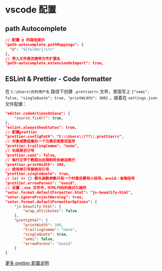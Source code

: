 # vscode 配置

## path Autocomplete

```json
// 配置 @ 的路径提示
"path-autocomplete.pathMappings": {
  "@": "${folder}/src"
},
// 导入文件是否携带文件扩展名
"path-autocomplete.extensionOnImport": true,
```

## ESLint & Prettier - Code formatter

在 `C:\Users\你的用户名` 路径下创建 `.prettierrc` 文件，里面写上 `{"semi": false, "singleQuote": true, "printWidth": 300}` ，接着在 `settings.json` 文件配置：

```json
"editor.codeActionsOnSave": {
    "source.fixAll": true,
},
"eslint.alwaysShowStatus": true,
// 配置prettier
"prettier.configPath": "C:\\Users\\???\\.prettierrc",
// 对象或数组最后一个元素后面是否逗号
"prettier.trailingComma": "none",
// 句尾是否分号
"prettier.semi": false,
// 每行文字个数超出此限制将会被迫换行
"prettier.printWidth": 300,
// 使用单引号替换双引号
"prettier.singleQuote": true,
// (x) => {} 箭头函数参数只有一个时是否要有小括号。avoid：省略括号
"prettier.arrowParens": "avoid",
// 设置 .vue 文件中，HTML代码的格式化插件
"vetur.format.defaultFormatter.html": "js-beautify-html",
"vetur.ignoreProjectWarning": true,
"vetur.format.defaultFormatterOptions": {
    "js-beautify-html": {
        "wrap_attributes": false
    },
    "prettyhtml": {
        "printWidth": 300,
        "trailingComma": "none",
        "singleQuote": true,
        "semi": false,
        "arrowParens": "avoid"
    }
}
```

[更多 prettier 配置说明](https://www.jb51.net/article/192952.htm)
